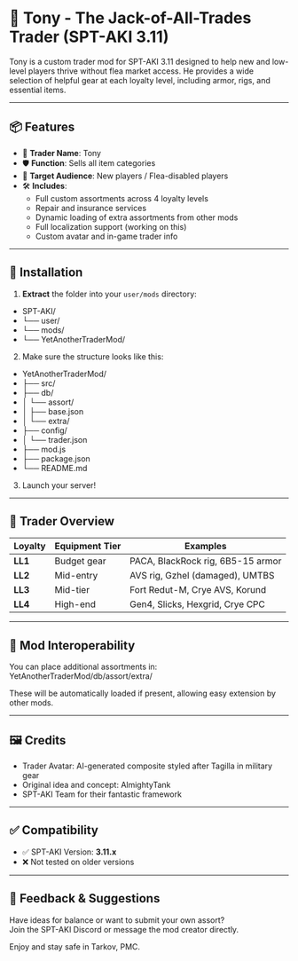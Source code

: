# 🛒 Tony - The Jack-of-All-Trades Trader (SPT-AKI 3.11)

Tony is a custom trader mod for SPT-AKI 3.11 designed to help new and low-level players thrive without flea market access. He provides a wide selection of helpful gear at each loyalty level, including armor, rigs, and essential items.

---

## 📦 Features

- 🧢 **Trader Name**: Tony  
- 🛡️ **Function**: Sells all item categories  
- 🎯 **Target Audience**: New players / Flea-disabled players  
- 🛠️ **Includes**:
  - Full custom assortments across 4 loyalty levels
  - Repair and insurance services
  - Dynamic loading of extra assortments from other mods
  - Full localization support (working on this)
  - Custom avatar and in-game trader info

---

## 📁 Installation

1. **Extract** the folder into your `user/mods` directory:
- SPT-AKI/
- └── user/
- └── mods/
- └── YetAnotherTraderMod/

2. Make sure the structure looks like this:
- YetAnotherTraderMod/
- ├── src/
- ├── db/
- │ └── assort/
- │ ├── base.json
- │ └── extra/
- ├── config/
- │ └── trader.json
- ├── mod.js
- ├── package.json
- └── README.md

3. Launch your server!

---

## 📜 Trader Overview

| Loyalty | Equipment Tier | Examples |
|---------|----------------|----------|
| **LL1** | Budget gear     | PACA, BlackRock rig, 6B5-15 armor |
| **LL2** | Mid-entry       | AVS rig, Gzhel (damaged), UMTBS |
| **LL3** | Mid-tier        | Fort Redut-M, Crye AVS, Korund |
| **LL4** | High-end        | Gen4, Slicks, Hexgrid, Crye CPC |

---

## 🧩 Mod Interoperability

You can place additional assortments in:
YetAnotherTraderMod/db/assort/extra/

These will be automatically loaded if present, allowing easy extension by other mods.

---

## 🖼️ Credits

- Trader Avatar: AI-generated composite styled after Tagilla in military gear  
- Original idea and concept: AlmightyTank
- SPT-AKI Team for their fantastic framework

---

## ✅ Compatibility

- ✅ SPT-AKI Version: **3.11.x**
- ❌ Not tested on older versions

---

## 📣 Feedback & Suggestions

Have ideas for balance or want to submit your own assort?  
Join the SPT-AKI Discord or message the mod creator directly.

Enjoy and stay safe in Tarkov, PMC.
